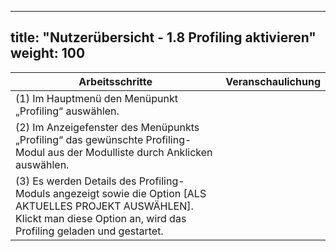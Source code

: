 
---
title: "Nutzerübersicht - 1.8 Profiling aktivieren"
weight: 100
---

| Arbeitsschritte | Veranschaulichung |
| ------ | :-----: |
| (1) Im Hauptmenü den Menüpunkt „Profiling“ auswählen. |  |
| (2) Im Anzeigefenster des Menüpunkts „Profiling“ das gewünschte Profiling-Modul aus der Modulliste durch Anklicken auswählen. |  |
| (3) Es werden Details des Profiling-Moduls angezeigt sowie die Option [ALS AKTUELLES PROJEKT AUSWÄHLEN]. Klickt man diese Option an, wird das Profiling geladen und gestartet. |  |
